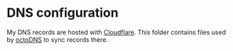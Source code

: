# DNS configuration

My DNS records are hosted with [Cloudflare](https://www.cloudflare.com/application-services/products/dns/).
This folder contains files used by [octoDNS](https://github.com/octodns/octodns) to sync records there.
